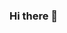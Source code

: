 ### Hi there 👋

<!--
**BSchleyer/BSchleyer** is a ✨ _special_ ✨ repository because its `README.md` (this file) appears on your GitHub profile.

Here are some ideas to get you started:

- 🔭 I’m currently working on German-Host and Schleyer-EDV
- 🌱 I’m currently learning Python, C#, C++ and Discord.JS
- 📫 How to reach me: mail@bschleyer
-->
